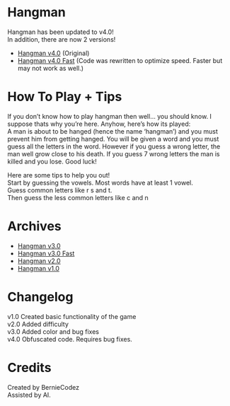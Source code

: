 <h1 class="code-line" data-line-start=0 data-line-end=1 ><a id="Hangman_0"></a>Hangman</h1>
<p class="has-line-data" data-line-start="2" data-line-end="4">Hangman has been updated to v4.0!<br>
In addition, there are now 2 versions!</p>
<ul>
<li class="has-line-data" data-line-start="4" data-line-end="5"><a href="https://onlinegdb.com/9fwTbdpWQ" title="Hangman v4.0">Hangman v4.0</a> (Original)</li>
<li class="has-line-data" data-line-start="5" data-line-end="7"><a href="https://onlinegdb.com/XngxS5xA1" title="Hangman v4.0 Fast">Hangman v4.0 Fast</a> (Code was rewritten to optimize speed. Faster but may not work as well.)</li>
</ul>
<h1 class="code-line" data-line-start=7 data-line-end=8 ><a id="How_To_Play__Tips_7"></a>How To Play + Tips</h1>
<p class="has-line-data" data-line-start="8" data-line-end="10">If you don’t know how to play hangman then well… you should know. I suppose thats why you’re here. Anyhow, here’s how its played:<br>
A man is about to be hanged (hence the name ‘hangman’) and you must prevent him from getting hanged. You will be given a word and you must guess all the letters in the word. However if you guess a wrong  letter, the man well grow close to his death. If you guess 7 wrong letters the man is killed and you lose. Good luck!</p>
<p class="has-line-data" data-line-start="11" data-line-end="15">Here are some tips to help you out!<br>
Start by guessing the vowels. Most words have at least 1 vowel.<br>
Guess common letters like r s and t.<br>
Then guess the less common letters like c and n</p>
<h1 class="code-line" data-line-start=17 data-line-end=18 ><a id="Archives_17"></a>Archives</h1>
<ul>
<li class="has-line-data" data-line-start="18" data-line-end="19"><a href="https://onlinegdb.com/JjgjaoAlk" title="Hangman v3.0">Hangman v3.0</a></li>
<li class="has-line-data" data-line-start="19" data-line-end="20"><a href="https://onlinegdb.com/JjgjaoAlk" title="Hangman v3.0 Fast">Hangman v3.0 Fast</a></li>
<li class="has-line-data" data-line-start="20" data-line-end="21"><a href="https://onlinegdb.com/AoyyOsAen" title="Hangman v2.0">Hangman v2.0</a></li>
<li class="has-line-data" data-line-start="21" data-line-end="23"><a href="https://onlinegdb.com/XAn6sYoDA" title="Hangman v1.0">Hangman v1.0</a></li>
</ul>
<h1 class="code-line" data-line-start=23 data-line-end=24 ><a id="Changelog_23"></a>Changelog</h1>
<p class="has-line-data" data-line-start="24" data-line-end="28">v1.0 Created basic functionality of the game<br>
v2.0 Added difficulty<br>
v3.0 Added color and bug fixes<br>
v4.0 Obfuscated code. Requires bug fixes.</p>
<h1 class="code-line" data-line-start=29 data-line-end=30 ><a id="Credits_29"></a>Credits</h1>
<p class="has-line-data" data-line-start="30" data-line-end="32">Created by BernieCodez<br>
Assisted by AI.</p>

